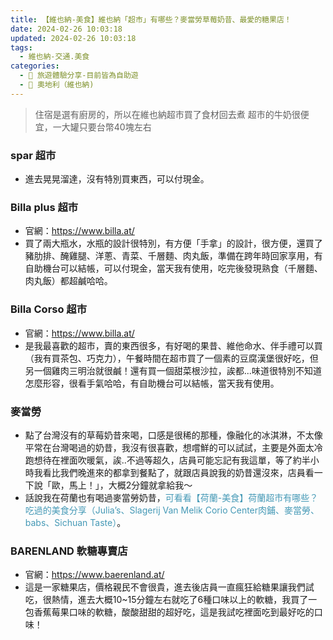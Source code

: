 ```yaml
---
title: 【維也納-美食】維也納「超市」有哪些？麥當勞草莓奶昔、最愛的糖果店！
date: 2024-02-26 10:03:18
updated: 2024-02-26 10:03:18
tags:
  - 維也納-交通.美食
categories: 
  - 🌴 旅遊體驗分享-目前皆為自助遊
  - 🥥 奧地利（維也納)  
---
```

>住宿是選有廚房的，所以在維也納超市買了食材回去煮
超市的牛奶很便宜，一大罐只要台幣40塊左右

 <!-- more -->

### spar 超市 
+ 進去晃晃溜達，沒有特別買東西，可以付現金。

### Billa plus 超市
+ 官網：https://www.billa.at/
+ 買了兩大瓶水，水瓶的設計很特別，有方便「手拿」的設計，很方便，還買了豬肋排、醃雞腿、洋蔥、青菜、千層麵、肉丸飯，準備在跨年時回家享用，有自助機台可以結帳，可以付現金，當天我有使用，吃完後發現熟食（千層麵、肉丸飯）都超鹹哈哈。

### Billa Corso 超市
+ 官網：https://www.billa.at/
+ 是我最喜歡的超市，賣的東西很多，有好喝的果昔、維他命水、伴手禮可以買（我有買茶包、巧克力），午餐時間在超市買了一個素的豆腐漢堡很好吃，但另一個雞肉三明治就很鹹！還有買一個甜菜根沙拉，誒都...味道很特別不知道怎麼形容，很看手氣哈哈，有自助機台可以結帳，當天我有使用。

### 麥當勞
+ 點了台灣沒有的草莓奶昔來喝，口感是很稀的那種，像融化的冰淇淋，不太像平常在台灣喝過的奶昔，我沒有很喜歡，想嚐鮮的可以試試，主要是外面太冷跑想待在裡面吹暖氣，誒..不過等超久，店員可能忘記有我這單，等了約半小時我看比我們晚進來的都拿到餐點了，就跟店員說我的奶昔還沒來，店員看一下說「歐，馬上！」，大概2分鐘就拿給我～
+ 話說我在荷蘭也有喝過麥當勞奶昔，<font color=#4599B6>可看看【荷蘭-美食】荷蘭超市有哪些？吃過的美食分享（Julia’s、Slagerij Van Melik Corio Center肉鋪、麥當勞、babs、Sichuan Taste）</font>。

### BARENLAND 軟糖專賣店
+ 官網：https://www.baerenland.at/
+ 這是一家糖果店，價格親民不會很貴，進去後店員一直瘋狂給糖果讓我們試吃，很熱情，進去大概10~15分鐘左右就吃了6種口味以上的軟糖，我買了一包香蕉莓果口味的軟糖，酸酸甜甜的超好吃，這是我試吃裡面吃到最好吃的口味！